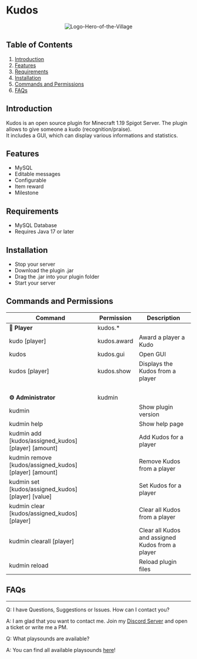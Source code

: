# Kudos
<p align="center">
  <img src="https://github.com/Urbance/Kudos/blob/main/logo.hereo-of-the-village.png" title="Logo-Hero-of-the-Village">
</p>

## Table of Contents
1. [Introduction](#introduction)
2. [Features](#features)
3. [Requirements](#requirements)
4. [Installation](#installation)
5. [Commands and Permissions](#commands-and-permissions)
6. [FAQs](#faqs)

## Introduction
Kudos is an open source plugin for Minecraft 1.19 Spigot Server. The plugin allows to give someone a kudo (recognition/praise).<br>
It includes a GUI, which can display various informations and statistics.

## Features
* MySQL
* Editable messages
* Configurable
* Item reward
* Milestone

## Requirements
* MySQL Database
* Requires Java 17 or later

## Installation
* Stop your server
* Download the plugin .jar 
* Drag the .jar into your plugin folder
* Start your server

## Commands and Permissions
| Command | Permission | Description |
| ------------- | ------------- | ------------- |
| <b>👥 Player  | kudos.* | |
| kudo [player]  | kudos.award  | Award a player a Kudo | 
| kudos  | kudos.gui  | Open GUI  |
| kudos [player]  | kudos.show  | Displays the Kudos from a player |
| ⠀| | |
| <b>⚙️ Administrator  | kudmin | |
| kudmin | | Show plugin version |
| kudmin help  | | Show help page |
| kudmin add [kudos/assigned_kudos] [player] [amount] | | Add Kudos for a player|
| kudmin remove [kudos/assigned_kudos] [player] [amount] | | Remove Kudos from a player|
| kudmin set [kudos/assigned_kudos] [player] [value] | | Set Kudos for a player|
| kudmin clear [kudos/assigned_kudos] [player] | | Clear all Kudos from a player|
| kudmin clearall [player] | | Clear all Kudos and assigned Kudos from a player|
| kudmin reload | | Reload plugin files |

## FAQs
***
Q: I have Questions, Suggestions or Issues. How can I contact you?

A: I am glad that you want to contact me. Join my [Discord Server](https://discord.gg/hDqPms3MbH) and open a ticket or write me a PM. 

Q: What playsounds are available?

A: You can find all available playsounds [here](https://hub.spigotmc.org/javadocs/bukkit/org/bukkit/Sound.html)!
